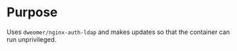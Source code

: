 # Purpose

Uses `dweomer/nginx-auth-ldap` and makes updates so that the container can run unprivileged.

